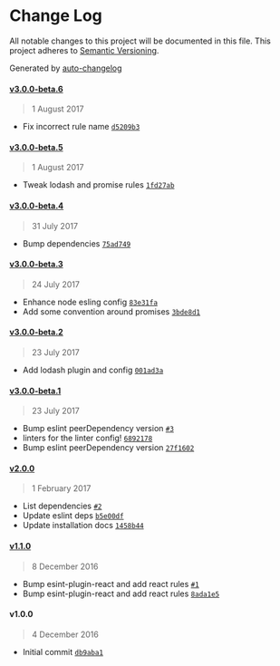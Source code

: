# Change Log
All notable changes to this project will be documented in this file. This project adheres to [Semantic Versioning](http://semver.org/).

Generated by [auto-changelog](https://github.com/CookPete/auto-changelog)


#### [v3.0.0-beta.6](https://github.com/wework/eslint-config-wework/compare/v3.0.0-beta.5...v3.0.0-beta.6)
> 1 August 2017

* Fix incorrect rule name [`d5209b3`](https://github.com/wework/eslint-config-wework/commit/d5209b3057008f6786d02b83c57940756e58ecd4)


#### [v3.0.0-beta.5](https://github.com/wework/eslint-config-wework/compare/v3.0.0-beta.4...v3.0.0-beta.5)
> 1 August 2017

* Tweak lodash and promise rules [`1fd27ab`](https://github.com/wework/eslint-config-wework/commit/1fd27ab81d506b9afa21d3e74838416ceb59efc5)


#### [v3.0.0-beta.4](https://github.com/wework/eslint-config-wework/compare/v3.0.0-beta.3...v3.0.0-beta.4)
> 31 July 2017

* Bump dependencies [`75ad749`](https://github.com/wework/eslint-config-wework/commit/75ad7499de727c276a40df186bb53667135fcef5)


#### [v3.0.0-beta.3](https://github.com/wework/eslint-config-wework/compare/v3.0.0-beta.2...v3.0.0-beta.3)
> 24 July 2017

* Enhance node esling config [`83e31fa`](https://github.com/wework/eslint-config-wework/commit/83e31fa052e4ba871c76626844b222de2ca7f2a9)
* Add some convention around promises [`3bde8d1`](https://github.com/wework/eslint-config-wework/commit/3bde8d17c33fd7bc0d352e62477bf1d84c6414ab)


#### [v3.0.0-beta.2](https://github.com/wework/eslint-config-wework/compare/v3.0.0-beta.1...v3.0.0-beta.2)
> 23 July 2017

* Add lodash plugin and config [`001ad3a`](https://github.com/wework/eslint-config-wework/commit/001ad3aa88e3e1b270a529f1a70675964071a7bc)


#### [v3.0.0-beta.1](https://github.com/wework/eslint-config-wework/compare/v2.0.0...v3.0.0-beta.1)
> 23 July 2017

* Bump eslint peerDependency version [`#3`](https://github.com/wework/eslint-config-wework/pull/3)
* linters for the linter config! [`6892178`](https://github.com/wework/eslint-config-wework/commit/689217883157fe9d88c4e11d39a991248116590e)
* Bump eslint peerDependency version [`27f1602`](https://github.com/wework/eslint-config-wework/commit/27f16026a864babc77a6cd3fa7efceb001c20ed9)


#### [v2.0.0](https://github.com/wework/eslint-config-wework/compare/v1.1.0...v2.0.0)
> 1 February 2017

* List dependencies [`#2`](https://github.com/wework/eslint-config-wework/pull/2)
* Update eslint deps [`b5e00df`](https://github.com/wework/eslint-config-wework/commit/b5e00df6b6d379d3e6991365c06efcd9dd3395e3)
* Update installation docs [`1458b44`](https://github.com/wework/eslint-config-wework/commit/1458b449f7b6dd91d52281b84be6b24203be3c22)


#### [v1.1.0](https://github.com/wework/eslint-config-wework/compare/v1.0.0...v1.1.0)
> 8 December 2016

* Bump esint-plugin-react and add react rules [`#1`](https://github.com/wework/eslint-config-wework/pull/1)
* Bump esint-plugin-react and add react rules [`8ada1e5`](https://github.com/wework/eslint-config-wework/commit/8ada1e5965967431d1726f0d923600f81e1c3063)


#### v1.0.0
> 4 December 2016

* Initial commit [`db9aba1`](https://github.com/wework/eslint-config-wework/commit/db9aba130f0a603cdfd5c9dbe226c0aceb3bc743)
